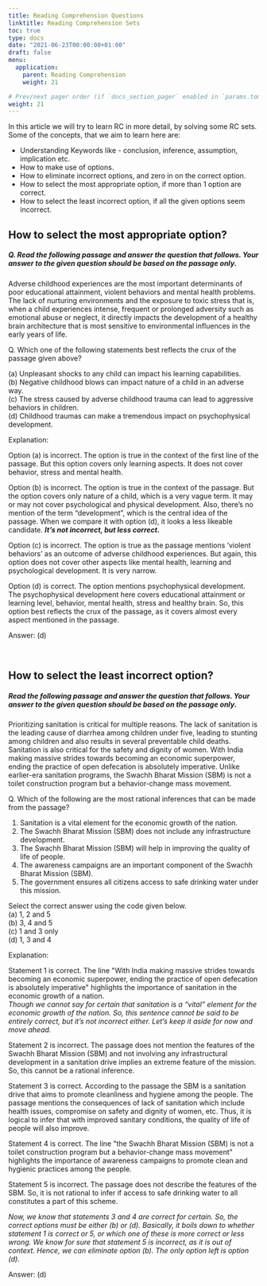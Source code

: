 ```yaml
---
title: Reading Comprehension Questions
linktitle: Reading Comprehension Sets
toc: true
type: docs
date: "2021-06-23T00:00:00+01:00"
draft: false
menu:
  application:
    parent: Reading Comprehension
    weight: 21

# Prev/next pager order (if `docs_section_pager` enabled in `params.toml`)
weight: 21
---
```


In this article we will try to learn RC in more detail, by solving some RC sets. Some of the concepts, that we aim to learn here are: 

* Understanding Keywords like - conclusion, inference, assumption, implication etc. 
* How to make use of options.
* How to eliminate incorrect options, and zero in on the correct option.
* How to select the most appropriate option, if more than 1 option are correct.
* How to select the least incorrect option, if all the given options seem incorrect. 

## How to select the most appropriate option? 

##### Q. Read the following passage and answer the question that follows. Your answer to the given question should be based on the passage only.

Adverse childhood experiences are the most important determinants of poor educational attainment, violent behaviors and mental health problems. The lack of nurturing environments and the exposure to toxic stress that is, when a child experiences intense, frequent or prolonged adversity such as emotional abuse or neglect, it directly impacts the development of a healthy brain architecture that is most sensitive to environmental influences in the early years of life. 

Q. Which one of the following statements best reflects the crux of the passage given above?

(a) Unpleasant shocks to any child can impact his learning capabilities. <br>
(b) Negative childhood blows can impact nature of a child in an adverse way. <br>
(c) The stress caused by adverse childhood trauma can lead to aggressive behaviors in children. <br>
(d) Childhood traumas can make a tremendous impact on psychophysical development.

Explanation:<br>
<div class="Exp">

Option (a) is incorrect. The option is true in the context of the first line of the passage. But this option covers only learning aspects. It does not cover behavior, stress and mental health. 
 
Option (b) is incorrect. The option is true in the context of the passage. But the option covers only nature of a child, which is a very vague term. It may or may not cover psychological and physical development. Also, there’s no mention of the term “development”, which is the central idea of the passage. When we compare it with option (d), it looks a less likeable candidate. ***It’s not incorrect, but less correct.*** 
 
Option (c) is incorrect. The option is true as the passage mentions ‘violent behaviors’ as an outcome of adverse childhood experiences. But again, this option does not cover other aspects like mental health, learning and psychological development. It is very narrow. 
 
Option (d) is correct. The option mentions psychophysical development. The psychophysical development here covers educational attainment or learning level, behavior, mental health, stress and healthy brain. So, this option best reflects the crux of the passage, as it covers almost every aspect mentioned in the passage. 

Answer: (d)
</div> <br>

## How to select the least incorrect option? 

##### Read the following passage and answer the question that follows. Your answer to the given question should be based on the passage only.

Prioritizing sanitation is critical for multiple reasons. The lack of sanitation is the leading cause of diarrhea among children under five, leading to stunting among children and also results in several preventable child deaths. Sanitation is also critical for the safety and dignity of women. With India making massive strides towards becoming an economic superpower, ending the practice of open defecation is absolutely imperative. Unlike earlier-era sanitation programs, the Swachh Bharat Mission (SBM) is not a toilet construction program but a behavior-change mass movement.

Q. Which of the following are the most rational inferences that can be made from the passage?
1.	Sanitation is a vital element for the economic growth of the nation.
2.	The Swachh Bharat Mission (SBM) does not include any infrastructure development.
3.	The Swachh Bharat Mission (SBM) will help in improving the quality of life of people.
4.	The awareness campaigns are an important component of the Swachh Bharat Mission (SBM).
5.	The government ensures all citizens access to safe drinking water under this mission.

Select the correct answer using the code given below. <br>
(a)	1, 2 and 5 <br>
(b)	3, 4 and 5 <br>
(c)	1 and 3 only <br>
(d)	1, 3 and 4 <br>

Explanation:<br>
<div class="Exp">

Statement 1 is correct. The line "With India making massive strides towards becoming an economic superpower, ending the practice of open defecation is absolutely imperative" highlights the importance of sanitation in the economic growth of a nation. <br>
*Though we cannot say for certain that sanitation is a “vital” element for the economic growth of the nation. So, this sentence cannot be said to be entirely correct, but it’s not incorrect either. Let’s keep it aside for now and move ahead.*

Statement 2 is incorrect. The passage does not mention the features of the Swachh Bharat Mission (SBM) and not involving any infrastructural development in a sanitation drive implies an extreme feature of the mission. So, this cannot be a rational inference.

Statement 3 is correct. According to the passage the SBM is a sanitation drive that aims to promote cleanliness and hygiene among the people. The passage mentions the consequences of lack of sanitation which include health issues, compromise on safety and dignity of women, etc. Thus, it is logical to infer that with improved sanitary conditions, the quality of life of people will also improve.

Statement 4 is correct. The line "the Swachh Bharat Mission (SBM) is not a toilet construction program but a behavior-change mass movement" highlights the importance of awareness campaigns to promote clean and hygienic practices among the people.

Statement 5 is incorrect. The passage does not describe the features of the SBM. So, it is not rational to infer if access to safe drinking water to all constitutes a part of this scheme.

*Now, we know that statements 3 and 4 are correct for certain. So, the correct options must be either (b) or (d). Basically, it boils down to whether statement 1 is correct or 5, or which one of these is more correct or less wrong. We know for sure that statement 5 is incorrect, as it is out of context. Hence, we can eliminate option (b). The only option left is option (d).*

Answer: (d)
</div> <br>

